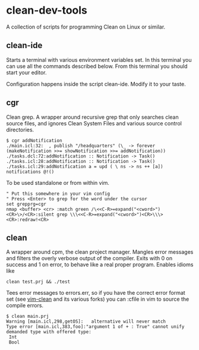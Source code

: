 clean-dev-tools
===============

A collection of scripts for programming Clean on Linux or similar.


clean-ide
---------

Starts a terminal with various environment variables set.
In this terminal you can use all the commands described below.
From this terminal you should start your editor.

Configuration happens inside the script clean-ide. Modify it to your taste.


cgr
---

Clean grep. A wrapper around recursive grep that only searches clean source
files, and ignores Clean System Files and various source control directories.

    $ cgr addNotification
    ./main.icl:32:  , publish "/headquarters" (\_ -> forever (makeNotification >>= showNotification >>= addNotification))
    ./tasks.dcl:72:addNotification :: Notification -> Task()
    ./tasks.icl:28:addNotification :: Notification -> Task()
    ./tasks.icl:29:addNotification a = upd ( \ ns -> ns ++ [a]) notifications @!()

To be used standalone or from within vim.

    " Put this somewhere in your vim config
    " Press <Enter> to grep for the word under the cursor
    set grepprg=cgr
    nmap <buffer> <cr> :match green /\<<C-R>=expand("<cword>")<CR>\>/<CR>:silent grep \\\<<C-R>=expand("<cword>")<CR>\\\><CR>:redraw!<CR>


clean
-----

A wrapper around cpm, the clean project manager.
Mangles error messages and filters the overly verbose output of the compiler.
Exits with 0 on success and 1 on error, to behave like a real proper program.
Enables idioms like

    clean test.prj && ./test

Tees error messages to errors.err, so if you have the correct error format set
(see [vim-clean][norm2782-vim-clean] and its various forks) you can :cfile in
vim to source the compile errors.

    $ clean main.prj 
    Warning [main.icl,298,getOS]:   alternative will never match
    Type error [main.icl,383,foo]:"argument 1 of + : True" cannot unify demanded type with offered type:
     Int
     Bool

[norm2782-vim-clean]: https://github.com/norm2782/vim-clean
